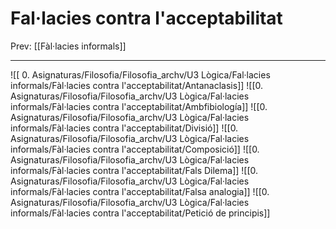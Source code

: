 # Fal·lacies contra l'acceptabilitat
Prev: [[Fàl·lacies informals]]
___
![[ 0. Asignaturas/Filosofia/Filosofia_archv/U3 Lògica/Fal·lacies informals/Fàl·lacies contra l'acceptabilitat/Antanaclasis]]
![[0. Asignaturas/Filosofia/Filosofia_archv/U3 Lògica/Fal·lacies informals/Fàl·lacies contra l'acceptabilitat/Ambfibiología]] 
![[0. Asignaturas/Filosofia/Filosofia_archv/U3 Lògica/Fal·lacies informals/Fàl·lacies contra l'acceptabilitat/Divisió]]
![[0. Asignaturas/Filosofia/Filosofia_archv/U3 Lògica/Fal·lacies informals/Fàl·lacies contra l'acceptabilitat/Composició]]
![[0. Asignaturas/Filosofia/Filosofia_archv/U3 Lògica/Fal·lacies informals/Fàl·lacies contra l'acceptabilitat/Fals Dilema]]
![[0. Asignaturas/Filosofia/Filosofia_archv/U3 Lògica/Fal·lacies informals/Fàl·lacies contra l'acceptabilitat/Falsa analogia]]
![[0. Asignaturas/Filosofia/Filosofia_archv/U3 Lògica/Fal·lacies informals/Fàl·lacies contra l'acceptabilitat/Petició de principis]]
